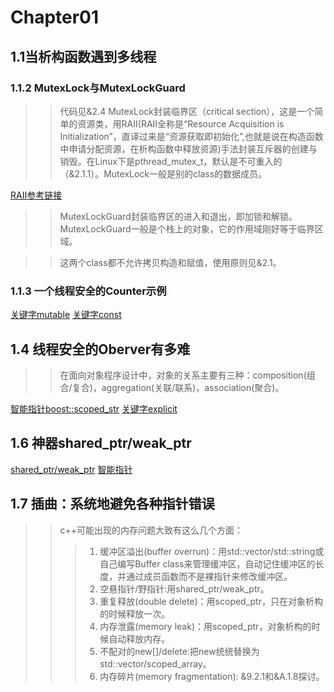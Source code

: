 # Chapter01

## 1.1当析构函数遇到多线程

### 1.1.2 MutexLock与MutexLockGuard

>> 代码见&2.4
>> MutexLock封装临界区（critical section），这是一个简单的资源类，用RAII(RAII全称是“Resource Acquisition is Initialization”，直译过来是“资源获取即初始化”,也就是说在构造函数中申请分配资源，在析构函数中释放资源)手法封装互斥器的创建与销毁。在Linux下是pthread_mutex_t，默认是不可重入的（&2.1.1）。MutexLock一般是别的class的数据成员。   

[RAII参考链接](https://www.cnblogs.com/jiangbin/p/6986511.html)

>> MutexLockGuard封装临界区的进入和退出，即加锁和解锁。MutexLockGuard一般是个栈上的对象，它的作用域刚好等于临界区域。

>> 这两个class都不允许拷贝构造和赋值，使用原则见&2.1。

### 1.1.3 一个线程安全的Counter示例
[关键字mutable](https://blog.csdn.net/aaa123524457/article/details/80967330)
[关键字const](https://www.cnblogs.com/kevinWu7/p/10163449.html)

## 1.4 线程安全的Oberver有多难
>> 在面向对象程序设计中，对象的关系主要有三种：composition(组合/复合)，aggregation(关联/联系)，association(聚合)。

[智能指针boost::scoped_str](https://www.cnblogs.com/helloamigo/p/3572533.html) [关键字explicit](https://blog.csdn.net/guoyunfei123/article/details/89003369)

## 1.6 神器shared_ptr/weak_ptr
[shared_ptr/weak_ptr](https://blog.csdn.net/ingvar08/article/details/79200424) [智能指针](https://blog.csdn.net/qingdujun/article/details/74858071)

## 1.7 插曲：系统地避免各种指针错误
>> c++可能出现的内存问题大致有这么几个方面：
>>> 1. 缓冲区溢出(buffer overrun)：用std::vector<char>/std::string或自己编写Buffer class来管理缓冲区，自动记住缓冲区的长度，并通过成员函数而不是裸指针来修改缓冲区。
>>> 2. 空悬指针/野指针:用shared_ptr/weak_ptr。
>>> 3. 重复释放(double delete)：用scoped_ptr，只在对象析构的时候释放一次。
>>> 4. 内存泄露(memory leak)：用scoped_ptr，对象析构的时候自动释放内存。
>>> 5. 不配对的new[]/delete:把new统统替换为std::vector/scoped_array。
>>> 6. 内存碎片(memory fragmentation): &9.2.1和&A.1.8探讨。



